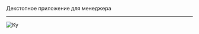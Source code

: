 Декстопное приложение для менеджера
___
![Ку](https://i.pinimg.com/originals/f4/d2/96/f4d2961b652880be432fb9580891ed62.png)
